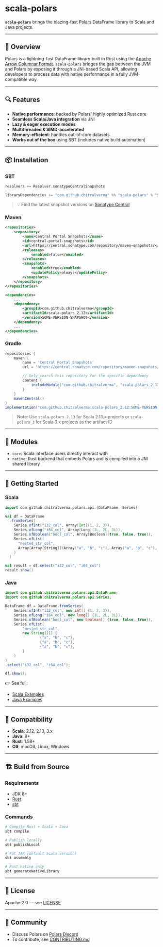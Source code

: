 # scala-polars

**`scala-polars`** brings the blazing-fast [Polars](https://www.pola.rs/) DataFrame library to Scala and Java projects.

---

## 🚀 Overview

Polars is a lightning-fast DataFrame library built in Rust using
the [Apache Arrow Columnar Format](https://arrow.apache.org/docs/format/Columnar.html). `scala-polars` bridges the gap
between the JVM and Polars by exposing it through a JNI-based Scala API, allowing developers to process data with native
performance in a fully JVM-compatible way.

---

## 🔍 Features

- **Native performance**: backed by Polars' highly optimized Rust core
- **Seamless Scala/Java integration** via JNI
- **Lazy & eager execution modes**
- **Multithreaded & SIMD-accelerated**
- **Memory-efficient**: handles out-of-core datasets
- **Works out of the box** using SBT (includes native build automation)

---

## 📦 Installation

### SBT

```scala
resolvers += Resolver.sonatypeCentralSnapshots

libraryDependencies += "com.github.chitralverma" %% "scala-polars" % "SOME-VERSION-SNAPSHOT"
```

> 💡 Find the latest snapshot versions
> on [Sonatype Central](https://central.sonatype.com/service/rest/repository/browse/maven-snapshots/com/github/chitralverma/scala-polars_2.12/)

### Maven

```xml
<repositories>
    <repository>
        <name>Central Portal Snapshots</name>
        <id>central-portal-snapshots</id>
        <url>https://central.sonatype.com/repository/maven-snapshots/</url>
        <releases>
            <enabled>false</enabled>
        </releases>
        <snapshots>
            <enabled>true</enabled>
            <updatePolicy>always</updatePolicy>
        </snapshots>
    </repository>
</repositories>

<dependencies>
    ...
    <dependency>
        <groupId>com.github.chitralverma</groupId>
        <artifactId>scala-polars_2.12</artifactId>
        <version>SOME-VERSION-SNAPSHOT</version>
    </dependency>
    ...
</dependencies>
```

### Gradle

```groovy
repositories {
    maven {
        name = 'Central Portal Snapshots'
        url = 'https://central.sonatype.com/repository/maven-snapshots/'

        // Only search this repository for the specific dependency
        content {
            includeModule("com.github.chitralverma", "scala-polars_2.12")
        }
    }
    mavenCentral()
}
implementation("com.github.chitralverma:scala-polars_2.12:SOME-VERSION-SNAPSHOT")
```
> Note: Use `scala-polars_2.13` for Scala 2.13.x projects or `scala-polars_3` for Scala 3.x projects as the artifact ID
---

## 🧱 Modules

- `core`: Scala interface users directly interact with
- `native`: Rust backend that embeds Polars and is compiled into a JNI shared library

---

## 🧪 Getting Started

### Scala 

```scala
import com.github.chitralverma.polars.api.{DataFrame, Series}

val df = DataFrame
  .fromSeries(
    Series.ofInt("i32_col", Array[Int](1, 2, 3)),
    Series.ofLong("i64_col", Array[Long](1L, 2L, 3L)),
    Series.ofBoolean("bool_col", Array[Boolean](true, false, true)),
    Series.ofList(
      "nested_str_col",
      Array[Array[String]](Array("a", "b", "c"), Array("a", "b", "c"), Array("a", "b", "c"))
    )
  )

val result = df.select("i32_col", "i64_col")
result.show()
```

### Java
```java
import com.github.chitralverma.polars.api.DataFrame;
import com.github.chitralverma.polars.api.Series;

DataFrame df = DataFrame.fromSeries(
    Series.ofInt("i32_col", new int[] {1, 2, 3}),
    Series.ofLong("i64_col", new long[] {1L, 2L, 3L}),
    Series.ofBoolean("bool_col", new boolean[] {true, false, true}),
    Series.ofList(
        "nested_str_col",
        new String[][] {
                {"a", "b", "c"},
                {"a", "b", "c"},
                {"a", "b", "c"},
        }
    )
)
.select("i32_col", "i64_col");

df.show();
```

👉 See full:

- [Scala Examples](examples/src/main/scala/examples/scala/)
- [Java Examples](examples/src/main/java/examples/java/)

---

## 🔧 Compatibility

- **Scala**: 2.12, 2.13, 3.x
- **Java**: 8+
- **Rust**: 1.58+
- **OS**: macOS, Linux, Windows

---

## 🏗 Build from Source

### Requirements

- JDK 8+
- [Rust](https://www.rust-lang.org/tools/install)
- [sbt](https://www.scala-sbt.org/)

### Commands

```bash
# Compile Rust + Scala + Java
sbt compile

# Publish locally
sbt publishLocal

# Fat JAR (default Scala version)
sbt assembly

# Rust native only
sbt generateNativeLibrary
```

---

## 📄 License

Apache 2.0 — see [LICENSE](LICENSE)

---

## 🤝 Community

- Discuss Polars on [Polars Discord](https://discord.gg/4UfP5cfBE7)
- To contribute, see [CONTRIBUTING.md](CONTRIBUTING.md)